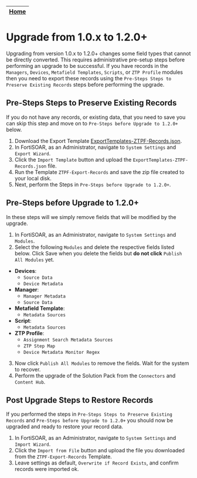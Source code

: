 | [Home](../README.md) |
|----------------------|

# Upgrade from 1.0.x to 1.2.0+

Upgrading from version 1.0.x to 1.2.0+ changes some field types that cannot be directly converted. This requires administrative pre-setup steps before performing an upgrade to be successful. If you have records in the `Managers`, `Devices`, `Metafield Templates`, `Scripts`, or `ZTP Profile` modules then you need to export these records using the `Pre-Steps Steps to Preserve Existing Records` steps before performing the upgrade. 

## Pre-Steps Steps to Preserve Existing Records

If you do not have any records, or existing data, that you need to save you can skip this step and move on to `Pre-Steps before Upgrade to 1.2.0+` below. 

1. Download the Export Template [ExportTemplates-ZTPF-Records.json](./ExportTemplates-ZTPF-Records.json). 
2. In FortiSOAR, as an Administrator, navigate to `System Settings` and `Export Wizard`.
3. Click the `Import Template` button and upload the `ExportTemplates-ZTPF-Records.json` file. 
4. Run the Template `ZTPF-Export-Records` and save the zip file created to your local disk. 
5. Next, perform the Steps in `Pre-Steps before Upgrade to 1.2.0+`. 

## Pre-Steps before Upgrade to 1.2.0+

In these steps will we simply remove fields that will be modified by the upgrade. 

1. In FortiSOAR, as an Administrator, navigate to `System Settings` and `Modules`.
2. Select the following `Modules` and delete the respective fields listed below. Click Save when you delete the fields but **do not click** `Publish All Modules` yet. 
  - **Devices**:
    - `Source Data`
    - `Device Metadata`
  - **Manager**:
    - `Manager Metadata`
    - `Source Data`
  - **Metafield Template**:
    - `Metadata Sources`
  - **Script**:
    - `Metadata Sources`
  - **ZTP Profile**:
    - `Assignment Search Metadata Sources`
    - `ZTP Step Map`
    - `Device Metadata Monitor Regex`
3. Now click `Publish All Modules` to remove the fields. Wait for the system to recover. 
4. Perform the upgrade of the Solution Pack from the `Connectors` and `Content Hub`.

## Post Upgrade Steps to Restore Records

If you performed the steps in `Pre-Steps Steps to Preserve Existing Records` and `Pre-Steps before Upgrade to 1.2.0+` you should now be upgraded and ready to restore your record data. 

1. In FortiSOAR, as an Administrator, navigate to `System Settings` and `Import Wizard`.
2. Click the `Import from File` button and upload the file you downloaded from the `ZTPF-Export-Records` Template. 
3. Leave settings as default, `Overwrite if Record Exists`, and confirm records were imported ok. 
